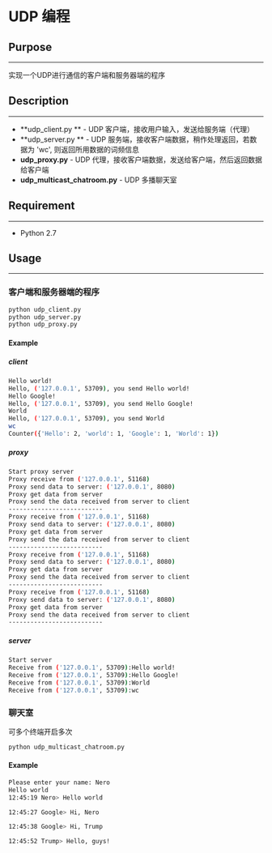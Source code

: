 # UDP 编程

## Purpose
----------
实现一个UDP进行通信的客户端和服务器端的程序

## Description
----------
* **udp_client.py ** - UDP 客户端，接收用户输入，发送给服务端（代理） 
* **udp_server.py ** - UDP 服务端，接收客户端数据，稍作处理返回，若数据为 'wc', 则返回所用数据的词频信息
* **udp_proxy.py**   - UDP 代理，接收客户端数据，发送给客户端，然后返回数据给客户端
* **udp_multicast_chatroom.py** - UDP 多播聊天室

## Requirement
----------
* Python 2.7


## Usage
----------
### 客户端和服务器端的程序

``` bash
python udp_client.py 
python udp_server.py 
python udp_proxy.py 
```
#### Example
##### client
``` bash
Hello world!
Hello, ('127.0.0.1', 53709), you send Hello world!
Hello Google!
Hello, ('127.0.0.1', 53709), you send Hello Google!
World
Hello, ('127.0.0.1', 53709), you send World
wc
Counter({'Hello': 2, 'world': 1, 'Google': 1, 'World': 1})
```

##### proxy
``` bash
Start proxy server
Proxy receive from ('127.0.0.1', 51168)
Proxy send data to server: ('127.0.0.1', 8080)
Proxy get data from server
Proxy send the data received from server to client
--------------------------
Proxy receive from ('127.0.0.1', 51168)
Proxy send data to server: ('127.0.0.1', 8080)
Proxy get data from server
Proxy send the data received from server to client
--------------------------
Proxy receive from ('127.0.0.1', 51168)
Proxy send data to server: ('127.0.0.1', 8080)
Proxy get data from server
Proxy send the data received from server to client
--------------------------
Proxy receive from ('127.0.0.1', 51168)
Proxy send data to server: ('127.0.0.1', 8080)
Proxy get data from server
Proxy send the data received from server to client
--------------------------
```

##### server
``` bash
Start server
Receive from ('127.0.0.1', 53709):Hello world!
Receive from ('127.0.0.1', 53709):Hello Google!
Receive from ('127.0.0.1', 53709):World
Receive from ('127.0.0.1', 53709):wc
```

### 聊天室
可多个终端开启多次 

``` bash
python udp_multicast_chatroom.py
```

#### Example

``` bash
Please enter your name: Nero
Hello world
12:45:19 Nero> Hello world

12:45:27 Google> Hi, Nero

12:45:38 Google> Hi, Trump

12:45:52 Trump> Hello, guys!
```